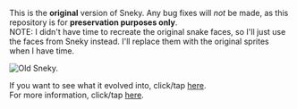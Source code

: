 This is the **original** version of Sneky. Any bug fixes will *not* be made, as this repository is for **preservation purposes only**.  
NOTE: I didn't have time to recreate the original snake faces, so I'll just use the faces from Sneky instead. I'll replace them with the original sprites when I have time.

![Old Sneky.](https://cdn.discordapp.com/attachments/885798046460411925/913078420148211822/snake.png)

If you want to see what it evolved into, click/tap [here](https://github.com/gamingwithevets/sneky).  
For more information, click/tap [here](https://github.com/gamingwithevets/sneky/wiki/Version-Information#history).
